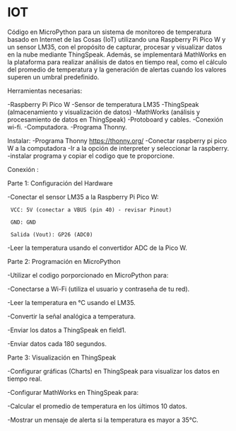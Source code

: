 # IOT
Código en MicroPython para un sistema de monitoreo de temperatura basado en Internet de las Cosas (IoT) utilizando una Raspberry Pi Pico W y un sensor LM35, con el propósito de capturar, procesar y visualizar datos en la nube mediante ThingSpeak.
Además, se implementará MathWorks en la plataforma para realizar análisis de datos en tiempo real, como el cálculo del promedio de temperatura y la generación de alertas cuando los valores superen un umbral predefinido.

Herramientas necesarias:

-Raspberry Pi Pico W
-Sensor de temperatura LM35
-ThingSpeak (almacenamiento y visualización de datos)
-MathWorks (análisis y procesamiento de datos en ThingSpeak)
-Protoboard y cables.
-Conexión wi-fi.
-Computadora.
-Programa Thonny.

Instalar:
-Programa Thonny https://thonny.org/ 
-Conectar raspberry pi pico W a la computadora
-Ir a la opción de interpreter y seleccionar la raspberry.
-instalar programa y copiar el codigo que te proporcione.

Conexión :

Parte 1: Configuración del Hardware 

-Conectar el sensor LM35 a la Raspberry Pi Pico W:

     VCC: 5V (conectar a VBUS (pin 40) - revisar Pinout)
     
     GND: GND
     
     Salida (Vout): GP26 (ADC0)
     
-Leer la temperatura usando el convertidor ADC de la Pico W.


Parte 2: Programación en MicroPython 

-Utilizar el codigo porporcionado en MicroPython para:

-Conectarse a Wi-Fi (utiliza el usuario y contraseña de tu red).

-Leer la temperatura en °C usando el LM35.

-Convertir la señal analógica a temperatura.

-Enviar los datos a ThingSpeak en field1.

-Enviar datos cada 180 segundos.


Parte 3: Visualización en ThingSpeak 

-Configurar gráficas (Charts) en ThingSpeak para visualizar los datos en tiempo real.

-Configurar MathWorks en ThingSpeak para:

-Calcular el promedio de temperatura en los últimos 10 datos.

-Mostrar un mensaje de alerta si la temperatura es mayor a 35°C.

